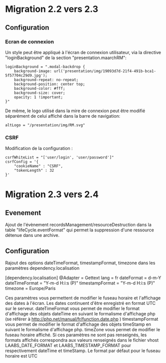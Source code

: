 # Migration 2.2 vers 2.3 

## Configuration

### Ecran de connexion

Un style peut être appliqué à l'écran de connexion utilisateur, via la directive 
"loginBackground" de la section "presentation.maarchRM":

```
loginBackground = ".modal-backdrop {
    background-image: url('presentation/img/19093d7d-21f4-491b-bca1-5f57704c29d9.jpg');
    background-repeat: no-repeat;
    background-position: center top;
    background-color: #fff;
    background-size: cover;
    opacity: 1 !important;
}"
```

De même, le logo utilisé dans la mire de connexion peut être modifié séparément 
de celui affiché dans la barre de navigation:

```
altLogo = "/presentation/img/RM.svg"

```

### CSRF

Modification de la configuration : 

    csrfWhiteList = "['user/login', 'user/password']"
    csrfConfig = '{
        "cookieName" : "CSRF",
        "tokenLength" : 32
    }'

# Migration 2.3 vers 2.4

## Evenement

Ajout de l'évènement recordsManagement/resourceDestruction dans la table "lifeCycle.eventFormat" qui permet la suppression d'une ressource détenue dans une archive.

## Configuration

Rajout des options dateTimeFormat, timestampFormat, timezone dans les paramètres dependency.localisation

[dependency.localisation]
@Adapter                        = Gettext
lang                            = fr
dateFormat                      = d-m-Y
dateTimeFormat                  = "Y-m-d H:i:s \(P\)"
timestampFormat                 = "Y-m-d H:i:s \(P\)"
timezone                        = Europe/Paris

Ces paramètres vous permettent de modifier le fuseau horaire et l'affichage des dates à l'écran. Les dates continuent d'être enregistré en format UTC sur le serveur.
dateTimeFormat vous permet de modifier le format d'affichage des objets dateTime en suivant le formalisme d'affichage php (se référer à http://php.net/manual/fr/function.date.php )
timestampFormat vous permet de modifier le format d'affichage des objets timeStamp en suivant le formalisme d'affichage php.
timeZone vous permet de modifier le fuseau horaire affiché.
Si ces paramètres ne sont pas renseignés, les formats affichés correspondra aux valeurs renseignés dans le fichier vhost LAABS_DATE_FORMAT et LAABS_TIMESTAMP_FORMAT pour respectivement dateTime et timeStamp. Le format par défaut pour le fuseau horaire est UTC
